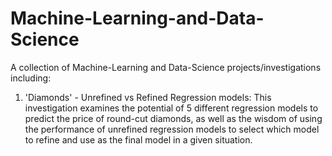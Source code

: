 # Machine-Learning-and-Data-Science
A collection of Machine-Learning and Data-Science projects/investigations including:

1. 'Diamonds' - Unrefined vs Refined Regression models:
This investigation examines the potential of 5 different regression models to predict the price of round-cut diamonds, as well as the wisdom of using the performance of unrefined regression models to select which model to refine and use as the final model in a given situation.
